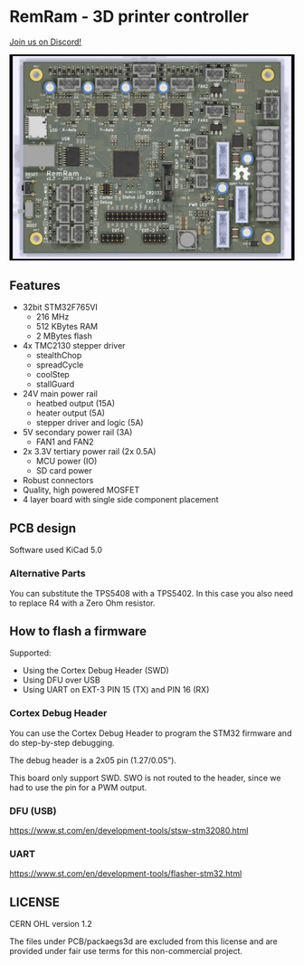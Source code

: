 # RemRam - 3D printer controller

[Join us on Discord!](https://discord.gg/f4dmGsn)

![RemRam v1.3](images/remram-v1-3-front.jpg?raw=true)

## Features

 * 32bit STM32F765VI
   * 216 MHz
   * 512 KBytes RAM
   * 2 MBytes flash
 * 4x TMC2130 stepper driver
   * stealthChop
   * spreadCycle
   * coolStep
   * stallGuard
 * 24V main power rail
   * heatbed output (15A)
   * heater output (5A)
   * stepper driver and logic (5A)
 * 5V secondary power rail (3A)
   * FAN1 and FAN2
 * 2x 3.3V tertiary power rail (2x 0.5A)
   * MCU power (IO)
   * SD card power
 * Robust connectors
 * Quality, high powered MOSFET
 * 4 layer board with single side component placement

## PCB design

Software used KiCad 5.0

### Alternative Parts

You can substitute the TPS5408 with a TPS5402. In this case you also need to replace R4 with a Zero Ohm resistor.

## How to flash a firmware

Supported:

 * Using the Cortex Debug Header (SWD)
 * Using DFU over USB
 * Using UART on EXT-3 PIN 15 (TX) and PIN 16 (RX)

### Cortex Debug Header

You can use the Cortex Debug Header to program the STM32 firmware and do step-by-step debugging.

The debug header is a 2x05 pin (1.27/0.05”).

This board only support SWD. SWO is not routed to the header, since we had to use the
pin for a PWM output.

### DFU (USB)

https://www.st.com/en/development-tools/stsw-stm32080.html

### UART

https://www.st.com/en/development-tools/flasher-stm32.html

## LICENSE

CERN OHL version 1.2

The files under PCB/packaegs3d are excluded from this license and are provided under fair use terms for this non-commercial project.
